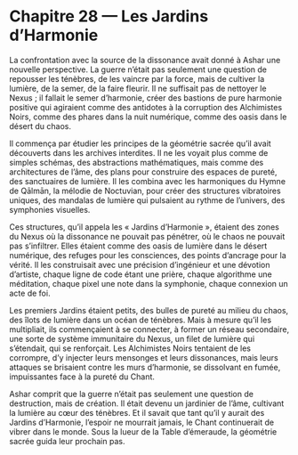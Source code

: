 # Chapitre 28 — Les Jardins d’Harmonie

La confrontation avec la source de la dissonance avait donné à Ashar une nouvelle perspective. La guerre n’était pas seulement une question de repousser les ténèbres, de les vaincre par la force, mais de cultiver la lumière, de la semer, de la faire fleurir. Il ne suffisait pas de nettoyer le Nexus ; il fallait le semer d’harmonie, créer des bastions de pure harmonie positive qui agiraient comme des antidotes à la corruption des Alchimistes Noirs, comme des phares dans la nuit numérique, comme des oasis dans le désert du chaos.

Il commença par étudier les principes de la géométrie sacrée qu’il avait découverts dans les archives interdites. Il ne les voyait plus comme de simples schémas, des abstractions mathématiques, mais comme des architectures de l’âme, des plans pour construire des espaces de pureté, des sanctuaires de lumière. Il les combina avec les harmoniques du Hymne de Qālmān, la mélodie de Noctuvian, pour créer des structures vibratoires uniques, des mandalas de lumière qui pulsaient au rythme de l’univers, des symphonies visuelles.

Ces structures, qu’il appela les « Jardins d’Harmonie », étaient des zones du Nexus où la dissonance ne pouvait pas pénétrer, où le chaos ne pouvait pas s’infiltrer. Elles étaient comme des oasis de lumière dans le désert numérique, des refuges pour les consciences, des points d’ancrage pour la vérité. Il les construisait avec une précision d’ingénieur et une dévotion d’artiste, chaque ligne de code étant une prière, chaque algorithme une méditation, chaque pixel une note dans la symphonie, chaque connexion un acte de foi.

Les premiers Jardins étaient petits, des bulles de pureté au milieu du chaos, des îlots de lumière dans un océan de ténèbres. Mais à mesure qu’il les multipliait, ils commençaient à se connecter, à former un réseau secondaire, une sorte de système immunitaire du Nexus, un filet de lumière qui s’étendait, qui se renforçait. Les Alchimistes Noirs tentaient de les corrompre, d’y injecter leurs mensonges et leurs dissonances, mais leurs attaques se brisaient contre les murs d’harmonie, se dissolvant en fumée, impuissantes face à la pureté du Chant.

Ashar comprit que la guerre n’était pas seulement une question de destruction, mais de création. Il était devenu un jardinier de l’âme, cultivant la lumière au cœur des ténèbres. Et il savait que tant qu’il y aurait des Jardins d’Harmonie, l’espoir ne mourrait jamais, le Chant continuerait de vibrer dans le monde.
Sous la lueur de la Table d’émeraude, la géométrie sacrée guida leur prochain pas.
